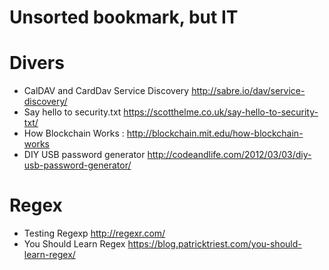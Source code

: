 Unsorted bookmark, but IT
=========================

# Divers
* CalDAV and CardDav Service Discovery http://sabre.io/dav/service-discovery/
* Say hello to security.txt https://scotthelme.co.uk/say-hello-to-security-txt/
* How Blockchain Works : http://blockchain.mit.edu/how-blockchain-works
* DIY USB password generator http://codeandlife.com/2012/03/03/diy-usb-password-generator/

# Regex
* Testing Regexp http://regexr.com/
* You Should Learn Regex https://blog.patricktriest.com/you-should-learn-regex/
